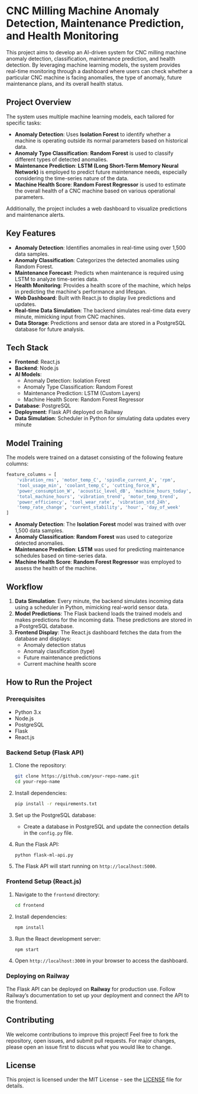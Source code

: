 
# CNC Milling Machine Anomaly Detection, Maintenance Prediction, and Health Monitoring

This project aims to develop an AI-driven system for CNC milling machine anomaly detection, classification, maintenance prediction, and health detection. By leveraging machine learning models, the system provides real-time monitoring through a dashboard where users can check whether a particular CNC machine is facing anomalies, the type of anomaly, future maintenance plans, and its overall health status.

## Project Overview

The system uses multiple machine learning models, each tailored for specific tasks:

- **Anomaly Detection**: Uses **Isolation Forest** to identify whether a machine is operating outside its normal parameters based on historical data.
- **Anomaly Type Classification**: **Random Forest** is used to classify different types of detected anomalies.
- **Maintenance Prediction**: **LSTM (Long Short-Term Memory Neural Network)** is employed to predict future maintenance needs, especially considering the time-series nature of the data.
- **Machine Health Score**: **Random Forest Regressor** is used to estimate the overall health of a CNC machine based on various operational parameters.

Additionally, the project includes a web dashboard to visualize predictions and maintenance alerts.

## Key Features

- **Anomaly Detection**: Identifies anomalies in real-time using over 1,500 data samples.
- **Anomaly Classification**: Categorizes the detected anomalies using Random Forest.
- **Maintenance Forecast**: Predicts when maintenance is required using LSTM to analyze time-series data.
- **Health Monitoring**: Provides a health score of the machine, which helps in predicting the machine's performance and lifespan.
- **Web Dashboard**: Built with React.js to display live predictions and updates.
- **Real-time Data Simulation**: The backend simulates real-time data every minute, mimicking input from CNC machines.
- **Data Storage**: Predictions and sensor data are stored in a PostgreSQL database for future analysis.

## Tech Stack

- **Frontend**: React.js
- **Backend**: Node.js
- **AI Models**:
  - Anomaly Detection: Isolation Forest
  - Anomaly Type Classification: Random Forest
  - Maintenance Prediction: LSTM (Custom Layers)
  - Machine Health Score: Random Forest Regressor
- **Database**: PostgreSQL
- **Deployment**: Flask API deployed on Railway
- **Data Simulation**: Scheduler in Python for simulating data updates every minute

## Model Training

The models were trained on a dataset consisting of the following feature columns:

```python
feature_columns = [
    'vibration_rms', 'motor_temp_C', 'spindle_current_A', 'rpm',
    'tool_usage_min', 'coolant_temp_C', 'cutting_force_N',
    'power_consumption_W', 'acoustic_level_dB', 'machine_hours_today',
    'total_machine_hours', 'vibration_trend', 'motor_temp_trend',
    'power_efficiency', 'tool_wear_rate', 'vibration_std_24h',
    'temp_rate_change', 'current_stability', 'hour', 'day_of_week'
]
```

- **Anomaly Detection**: The **Isolation Forest** model was trained with over 1,500 data samples.
- **Anomaly Classification**: **Random Forest** was used to categorize detected anomalies.
- **Maintenance Prediction**: **LSTM** was used for predicting maintenance schedules based on time-series data.
- **Machine Health Score**: **Random Forest Regressor** was employed to assess the health of the machine.

## Workflow

1. **Data Simulation**: Every minute, the backend simulates incoming data using a scheduler in Python, mimicking real-world sensor data.
2. **Model Predictions**: The Flask backend loads the trained models and makes predictions for the incoming data. These predictions are stored in a PostgreSQL database.
3. **Frontend Display**: The React.js dashboard fetches the data from the database and displays:
   - Anomaly detection status
   - Anomaly classification (type)
   - Future maintenance predictions
   - Current machine health score

## How to Run the Project

### Prerequisites

- Python 3.x
- Node.js
- PostgreSQL
- Flask
- React.js

### Backend Setup (Flask API)

1. Clone the repository:
   ```bash
   git clone https://github.com/your-repo-name.git
   cd your-repo-name
   ```

2. Install dependencies:
   ```bash
   pip install -r requirements.txt
   ```

3. Set up the PostgreSQL database:
   - Create a database in PostgreSQL and update the connection details in the `config.py` file.

4. Run the Flask API:
   ```bash
   python flask-ml-api.py
   ```

5. The Flask API will start running on `http://localhost:5000`.

### Frontend Setup (React.js)

1. Navigate to the `frontend` directory:
   ```bash
   cd frontend
   ```

2. Install dependencies:
   ```bash
   npm install
   ```

3. Run the React development server:
   ```bash
   npm start
   ```

4. Open `http://localhost:3000` in your browser to access the dashboard.

### Deploying on Railway

The Flask API can be deployed on **Railway** for production use. Follow Railway’s documentation to set up your deployment and connect the API to the frontend.

## Contributing

We welcome contributions to improve this project! Feel free to fork the repository, open issues, and submit pull requests. For major changes, please open an issue first to discuss what you would like to change.

## License

This project is licensed under the MIT License - see the [LICENSE](LICENSE) file for details.
